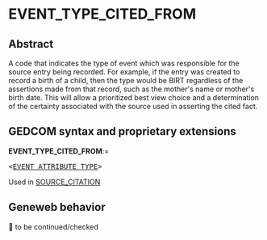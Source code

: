 ﻿<!-- licence GPL V2, cf https://github.com/TitiFix/geneweb -->
# EVENT_TYPE_CITED_FROM
## Abstract
A code that indicates the type of event which was responsible for the source entry being recorded. For
example, if the entry was created to record a birth of a child, then the type would be BIRT regardless
of the assertions made from that record, such as the mother's name or mother's birth date. This will
allow a prioritized best view choice and a determination of the certainty associated with the source
used in asserting the cited fact.


## GEDCOM syntax and proprietary extensions

**EVENT_TYPE_CITED_FROM**:=
<pre>
&lt;<a href=Ged.EVENT_ATTRIBUTE_TYPE.md>EVENT_ATTRIBUTE_TYPE</a>&gt;
</pre>
Used in <a href=Ged.SOURCE_CITATION.md>SOURCE_CITATION</a><br />


## Geneweb behavior



🚧 to be continued/checked

